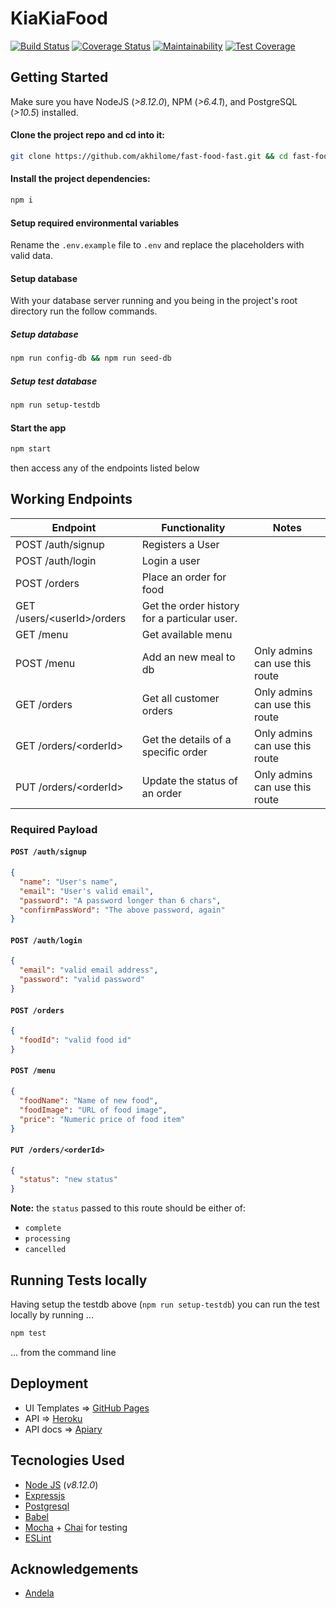 # KiaKiaFood

[![Build Status](https://travis-ci.org/akhilome/fast-food-fast.svg?branch=develop)](https://travis-ci.org/akhilome/fast-food-fast) [![Coverage Status](https://coveralls.io/repos/github/akhilome/fast-food-fast/badge.svg)](https://coveralls.io/github/akhilome/fast-food-fast) [![Maintainability](https://api.codeclimate.com/v1/badges/58776f26abc459607055/maintainability)](https://codeclimate.com/github/akhilome/fast-food-fast/maintainability) [![Test Coverage](https://api.codeclimate.com/v1/badges/58776f26abc459607055/test_coverage)](https://codeclimate.com/github/akhilome/fast-food-fast/test_coverage) 

## Getting Started

Make sure you have NodeJS (_>8.12.0_), NPM (_>6.4.1_), and PostgreSQL (_>10.5_) installed.

#### Clone the project repo and cd into it:

```bash
git clone https://github.com/akhilome/fast-food-fast.git && cd fast-food-fast
```

#### Install the project dependencies:

```bash 
npm i
```

#### Setup required environmental variables

Rename the `.env.example` file to `.env` and replace the placeholders with valid data.

#### Setup database

With your database server running and you being in the project's root directory run the follow commands.

##### Setup database

```bash
npm run config-db && npm run seed-db
```

##### Setup test database

```bash
npm run setup-testdb
```

#### Start the app

```bash
npm start
```

then access any of the endpoints listed below

## Working Endpoints

| Endpoint                      | Functionality            | Notes  										 	   				    |
| ----------------------------- | ----------------------   | --------------------------------------     |
| POST /auth/signup             | Registers a User         |                                            |
| POST /auth/login              | Login a user             |                                            |
| POST /orders                  | Place an order for food  |                                            |
| GET /users/\<userId\>/orders  | Get the order history for a particular user. |                        |
| GET /menu                     | Get available menu       |                                            |
| POST /menu                    | Add an new meal to db    | Only admins can use this route             |
| GET /orders                   | Get all customer orders  | Only admins can use this route             |
| GET /orders/\<orderId\>       | Get the details of a specific order  | Only admins can use this route |
| PUT /orders/\<orderId\>       | Update the status of an order | Only admins can use this route        |


### Required Payload

#### `POST /auth/signup`

```json
{
  "name": "User's name",
  "email": "User's valid email",
  "password": "A password longer than 6 chars",
  "confirmPassWord": "The above password, again"
}
```

#### `POST /auth/login`

```json
{
  "email": "valid email address",
  "password": "valid password"
}
```

#### `POST /orders`

```json
{
  "foodId": "valid food id"
}
```

#### `POST /menu`

```json
{
  "foodName": "Name of new food",
  "foodImage": "URL of food image",
  "price": "Numeric price of food item"
}
```

#### `PUT /orders/<orderId>`

```json
{
  "status": "new status"
}
```

**Note:** the `status` passed to this route should be either of:

* `complete`
* `processing`
* `cancelled`

## Running Tests locally

Having setup the testdb above (`npm run setup-testdb`) you can run the test locally by running ...

```bash
npm test
```

... from the command line

## Deployment

* UI Templates => [GitHub Pages](https://akhilome.github.io/fast-food-fast/ui/) 
* API => [Heroku](https://kiakiafood.herokuapp.com/) 
* API docs => [Apiary](https://kiakiafood.docs.apiary.io)

## Tecnologies Used

* [Node JS](https://nodejs.org/en/) (_v8.12.0_) 
* [Expressjs](https://expressjs.com/)
* [Postgresql](https://www.postgresql.org/)
* [Babel](https://babeljs.io/)
* [Mocha](https://mochajs.org/) + [Chai](https://www.chaijs.com/) for testing
* [ESLint](https://eslint.org/)

## Acknowledgements 

* [Andela](https://andela.com/) 
